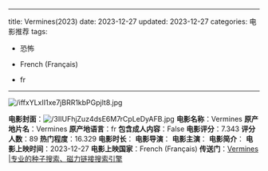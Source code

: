 
---
title: Vermines(2023)
date: 2023-12-27
updated: 2023-12-27
categories: 电影推荐
tags:

- 恐怖

- French (Français)
- fr
---

<img src="https://image.tmdb.org/t/p/original/iffxYLxII1xe7jBRR1kbPGpjlt8.jpg" alt="/iffxYLxII1xe7jBRR1kbPGpjlt8.jpg" title="/iffxYLxII1xe7jBRR1kbPGpjlt8.jpg">

**电影封面**：<img src="https://image.tmdb.org/t/p/w200/3IIUFhjZuz4dsE6M7rCpLeDyAFB.jpg" alt="/3IIUFhjZuz4dsE6M7rCpLeDyAFB.jpg" title="/3IIUFhjZuz4dsE6M7rCpLeDyAFB.jpg">
**电影名称**：Vermines
**原产地片名**：Vermines
**原产地语言**：fr
**包含成人内容**：False
**电影评分**：7.343
**评分人数**：89
**热门程度**：16.329
**电影时长**：
**电影导演**：
**电影主演**：
**电影简介**：
**电影上映时间**：2023-12-27
**电影上映国家**：French (Français)
**传送门**：[Vermines |专业的种子搜索、磁力链接搜索引擎](https://movie.amd794.com:2083/?search=Vermines&ordering=&mode=match_phrase&page_size=10&page=1)

